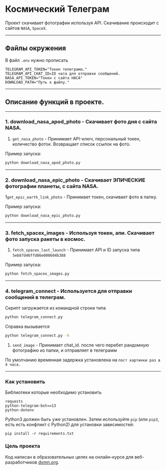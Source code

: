 # Космический Телеграм

Проект скачивает фотографии используя API. Скачивание происходит с сайтов `NASA`, `SpaceX`.

---
## Файлы окружения

В файл `.env` нужно прописать
```commandline
TELEGRAM_API_TOKEN="Токен телеграма."
TELEGRAM_API_CHAT_ID=ID чата для отправки сообщений.
NASA_API_TOKEN="Токен с сайта НАСА"
DOWNLOAD_PATH="Путь к файлу."
```



---
## Описание функций в проекте.

----
### 1. download_nasa_apod_photo - Скачивает фото дня с сайта NASA.

1. `get_nasa_photo` - Принимает API-ключ, персональный токен, количество фоток. Возвращает список ссылок на фото.

Пример запуска:
```bash
python download_nasa_apod_photo.py
```

---
### 2. download_nasa_epic_photo - Скачивает ЭПИЧЕСКИЕ фотографии планеты, с сайта NASA.
1`get_epic_earth_link_photo` - Принимает токен, скачивает фото в папку.

Пример запуска:
```bash
python download_nasa_epic_photo.py
```

---
### 3. fetch_spacex_images - Используя токен, апи. Скачивает фото запуска ракеты в космос.
1. `fetch_spacex_last_launch` - Принимает API и ID запуска типа `5eb87d46ffd86e000604b388`

Пример запуска:
```bash
python fetch_spacex_images.py
```

---

### 4. telegram_connect - Используется для отправки сообщений в телеграм.
Скрипт загружается из командной строки типа
```bash
python telegram_connect.py
```

Справка вызывается
```bash
python telegram_connect.py -h
```

1. `send_image` - Принимает chat_id. после чего перебет рандомную фотографию из папки, и отправляет в телеграмм

По умолчанию временная задержка установлена на `пост картинки раз в 4 часа.`

---
### Как установить

Библиотеки которые необходимо установить

```
requests
python-telegram-bot==13
python-dotenv
```
Python3 должен быть уже установлен. 
Затем используйте `pip` (или `pip3`, есть есть конфликт с Python2) для установки зависимостей:
```
pip install -r requirements.txt
```

### Цель проекта

Код написан в образовательных целях на онлайн-курсе для веб-разработчиков [dvmn.org](https://dvmn.org/).
